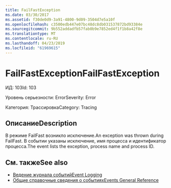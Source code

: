 ```yaml
---
title: FailFastException
ms.date: 03/30/2017
ms.assetid: f30de0d9-3a91-4800-9d09-3504d7e5a10f
ms.openlocfilehash: c3500edb447e07bc48dc8db031537872bd93384e
ms.sourcegitcommit: 9b552addadfb57fab0b9e7852ed4f1f1b8a42f8e
ms.translationtype: MT
ms.contentlocale: ru-RU
ms.lasthandoff: 04/23/2019
ms.locfileid: "61969615"
---
```

# <a name="failfastexception"></a><span data-ttu-id="93cc9-102">FailFastException</span><span class="sxs-lookup"><span data-stu-id="93cc9-102">FailFastException</span></span>
<span data-ttu-id="93cc9-103">ИД: 103</span><span class="sxs-lookup"><span data-stu-id="93cc9-103">Id: 103</span></span>  
  
 <span data-ttu-id="93cc9-104">Уровень серьезности: Error</span><span class="sxs-lookup"><span data-stu-id="93cc9-104">Severity: Error</span></span>  
  
 <span data-ttu-id="93cc9-105">Категория: Трассировка</span><span class="sxs-lookup"><span data-stu-id="93cc9-105">Category: Tracing</span></span>  
  
## <a name="description"></a><span data-ttu-id="93cc9-106">Описание</span><span class="sxs-lookup"><span data-stu-id="93cc9-106">Description</span></span>  
 <span data-ttu-id="93cc9-107">В режиме FailFast возникло исключение.</span><span class="sxs-lookup"><span data-stu-id="93cc9-107">An exception was thrown during FailFast.</span></span> <span data-ttu-id="93cc9-108">В событии указаны исключение, имя процесса и идентификатор процесса.</span><span class="sxs-lookup"><span data-stu-id="93cc9-108">The event lists the exception, process name and process ID.</span></span>  
  
## <a name="see-also"></a><span data-ttu-id="93cc9-109">См. также</span><span class="sxs-lookup"><span data-stu-id="93cc9-109">See also</span></span>

- [<span data-ttu-id="93cc9-110">Ведение журнала событий</span><span class="sxs-lookup"><span data-stu-id="93cc9-110">Event Logging</span></span>](../../../../../docs/framework/wcf/diagnostics/event-logging/index.md)
- [<span data-ttu-id="93cc9-111">Общие справочные сведения о событиях</span><span class="sxs-lookup"><span data-stu-id="93cc9-111">Events General Reference</span></span>](../../../../../docs/framework/wcf/diagnostics/event-logging/events-general-reference.md)
